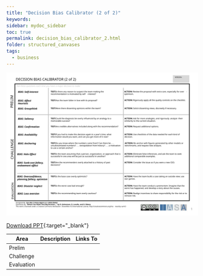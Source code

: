 ```yaml
---
title: "Decision Bias Calibrator (2 of 2)"
keywords: 
sidebar: mydoc_sidebar
toc: true
permalink: decision_bias_calibrator_2.html
folder: structured_canvases
tags: 
  - business
---
```


![image001](media/decision_bias_calibrator_2001.svg)

[Download PPT](media/ppt/decision_bias_calibrator_2.ppt){:target="_blank"}

| Area | Description | Links To |
| --- | --- | --- |
| Prelim |   |   |
| Challenge |   |   |
| Evaluation |   |   |